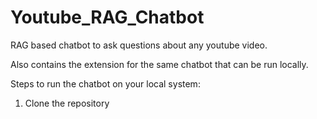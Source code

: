 # Youtube_RAG_Chatbot
RAG based chatbot to ask questions about any youtube video.

Also contains the extension for the same chatbot that can be run locally. 

Steps to run the chatbot on your local system:
1. Clone the repository

